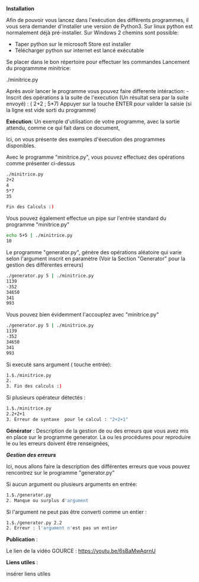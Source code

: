 
**Installation**

Afin de pouvoir vous lancez dans l'exécution des différents programmes, il vous sera demander d'installer une version de Python3.
Sur linux python est normalement déjà pré-installer.
Sur Windows 2 chemins sont possible:
- Taper python sur le microsoft Store est installer
- Télécharger python sur internet est lancé exécutable


Se placer dans le bon répertoire pour effectuer les commandes 
Lancement du programmme minitrice:

./minitrice.py

Après avoir lancer le programme vous pouvez faire differente intéraction:
    - Inscrit des opérations à la suite de l'execution (Un résultat sera par la suite envoyé) : ( 2+2 ; 5*7)
Appuyer sur la touche ENTER pour valider la saisie (si la ligne est vide sorti du programme)

**Exécution**: Un exemple d'utilisation de votre programme, avec la sortie attendu, comme ce qui fait dans ce document,

Ici, on vous présente des exemples d'éxecution des programmes disponibles.

Avec le programme "minitrice.py", vous pouvez effectuez des opérations comme présenter ci-dessus

````bash
./minitrice.py
2+2
4
5*7
35

Fin des Calculs :)
````

Vous pouvez également effectue un pipe sur l'entrée standard du programme "minitrice.py"

````bash
echo 5+5 | ./minitrice.py
10
````

Le programme "generator.py", génère des opérations aléatoire qui varie selon l'argument inscrit en paramètre (Voir la Section "Generator" pour la gestion des différentes erreurs)

````bash
./generator.py 5 | ./minitrice.py
1139
-352
34650
341
993
````

Vous pouvez bien évidemment l'accouplez avec "minitrice.py"

````bash
./generator.py 5 | ./minitrice.py
1139
-352
34650
341
993
````

Si executé sans argument ( touche entrée):

 ````bash
1.$./minitrice.py
2.
3. Fin des calculs :)
````

Si plusieurs opérateur détectés :

 ````bash
1.$./minitrice.py
2.2+2+1
3. Erreur de syntaxe  pour le calcul : "2+2+1"
````

**Générator** : Description de la gestion de ou des erreurs que vous avez mis en place sur le programme generator. La ou les procédures pour reproduire le ou les erreurs doivent être renseignées,

***Gestion des erreurs***

Ici, nous allons faire la description des différentes erreurs que vous pouvez rencontrez sur le programme "generator.py"

Si aucun argument ou plusieurs arguments en entrée:

````bash
1.$./generator.py
2. Manque ou surplus d'argument
````

 Si l'argument ne peut pas être converti comme un entier :
 ````bash
1.$./generator.py 2.2
2. Erreur : l'argument n'est pas un entier 
````

**Publication** : 

Le lien de la vidéo GOURCE : https://youtu.be/6sBaMwAqrnU

**Liens utiles** : 

insérer liens utiles 

